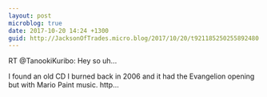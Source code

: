 ```yaml
---
layout: post
microblog: true
date: 2017-10-20 14:24 +1300
guid: http://JacksonOfTrades.micro.blog/2017/10/20/t921185250255892480.html
---
```

RT @TanookiKuribo: Hey so uh...

I found an old CD I burned back in 2006 and it had the Evangelion opening but with Mario Paint music. http…
